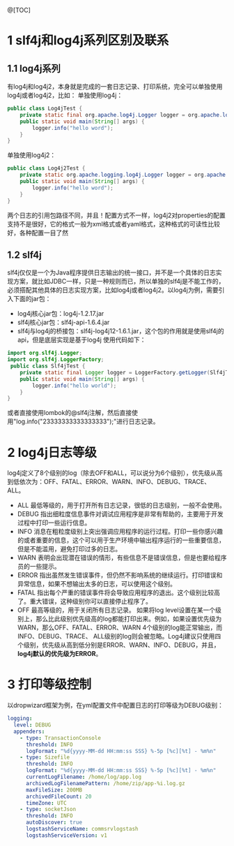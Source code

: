 ﻿@[TOC]
# 1 slf4j和log4j系列区别及联系
## 1.1 log4j系列
有log4j和log4j2，本身就是完成的一套日志记录、打印系统，完全可以单独使用log4j或者log4j2，比如：
单独使用log4j：
```java
public class Log4jTest {
	private static final org.apache.log4j.Logger logger = org.apache.log4j.Logger.getLogger(Log4jTest.class);
	public static void main(String[] args) {
		logger.info("hello word");
	}
}
```
单独使用log4j2：
```java
public class Log4j2Test {
	private static org.apache.logging.log4j.Logger logger = org.apache.logging.log4j.LogManager.getLogger(Log4jTest.class);
	public static void main(String[] args) {
		logger.info("hello word");
	}
}
```
两个日志的引用包路径不同，并且！配置方式不一样，log4j2对properties的配置支持不是很好，它的格式一般为xml格式或者yaml格式，这种格式的可读性比较好，各种配置一目了然
## 1.2 slf4j
slf4j仅仅是一个为Java程序提供日志输出的统一接口，并不是一个具体的日志实现方案，就比如JDBC一样，只是一种规则而已，所以单独的slf4j是不能工作的，必须搭配其他具体的日志实现方案，比如log4j或者log4j2。以log4j为例，需要引入下面的jar包：
* log4j核心jar包：log4j-1.2.17.jar
* slf4j核心jar包：slf4j-api-1.6.4.jar
* slf4j与log4j的桥接包：slf4j-log4j12-1.6.1.jar，这个包的作用就是使用slf4j的api，但是底层实现是基于log4j
使用代码如下：
```java
import org.slf4j.Logger;
import org.slf4j.LoggerFactory;
 public class Slf4jTest {
	private static final Logger logger = LoggerFactory.getLogger(Slf4jTest2.class);
 	public static void main(String[] args) {
		logger.info("hello world");
	}
}
```
或者直接使用lombok的@slf4j注解，然后直接使用"log.info("23333333333333333");"进行日志记录。
# 2 log4j日志等级
log4j定义了8个级别的log（除去OFF和ALL，可以说分为6个级别），优先级从高到低依次为：OFF、FATAL、ERROR、WARN、INFO、DEBUG、TRACE、 ALL。
* ALL 最低等级的，用于打开所有日志记录，很低的日志级别，一般不会使用。
* DEBUG 指出细粒度信息事件对调试应用程序是非常有帮助的，主要用于开发过程中打印一些运行信息。
* INFO 消息在粗粒度级别上突出强调应用程序的运行过程。打印一些你感兴趣的或者重要的信息，这个可以用于生产环境中输出程序运行的一些重要信息，但是不能滥用，避免打印过多的日志。
* WARN 表明会出现潜在错误的情形，有些信息不是错误信息，但是也要给程序员的一些提示。
* ERROR 指出虽然发生错误事件，但仍然不影响系统的继续运行。打印错误和异常信息，如果不想输出太多的日志，可以使用这个级别。
* FATAL 指出每个严重的错误事件将会导致应用程序的退出。这个级别比较高了。重大错误，这种级别你可以直接停止程序了。
* OFF 最高等级的，用于关闭所有日志记录。
如果将log level设置在某一个级别上，那么比此级别优先级高的log都能打印出来。例如，如果设置优先级为WARN，那么OFF、FATAL、ERROR、WARN 4个级别的log能正常输出，而INFO、DEBUG、TRACE、 ALL级别的log则会被忽略。Log4j建议只使用四个级别，优先级从高到低分别是ERROR、WARN、INFO、DEBUG，并且，**log4j默认的优先级为ERROR**。
# 3 打印等级控制
以dropwizard框架为例，在yml配置文件中配置日志的打印等级为DEBUG级别：
```yml
logging:
  level: DEBUG
  appenders:
    - type: TransactionConsole
      threshold: INFO
      logFormat: "%d{yyyy-MM-dd HH:mm:ss SSS} %-5p [%c][%t] - %m%n"
    - type: Sizefile
      threshold: INFO
      logFormat: "%d{yyyy-MM-dd HH:mm:ss SSS} %-5p [%c][%t] - %m%n"
      currentLogFilename: /home/log/app.log
      archivedLogFilenamePattern: /home/zip/app-%i.log.gz
      maxFileSize: 200MB
      archivedFileCount: 20
      timeZone: UTC
    - type: socketJson
      threshold: INFO
      autoDiscover: true
      logstashServiceName: commsrvlogstash
      logstashServiceVersion: v1
```

